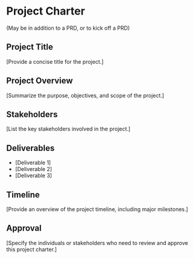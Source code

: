 # Project Charter

(May be in addition to a PRD, or to kick off a PRD)

## Project Title

[Provide a concise title for the project.]

## Project Overview

[Summarize the purpose, objectives, and scope of the project.]

## Stakeholders

[List the key stakeholders involved in the project.]

## Deliverables

- [Deliverable 1]
- [Deliverable 2]
- [Deliverable 3]

## Timeline

[Provide an overview of the project timeline, including major milestones.]

## Approval

[Specify the individuals or stakeholders who need to review and approve this project charter.]

